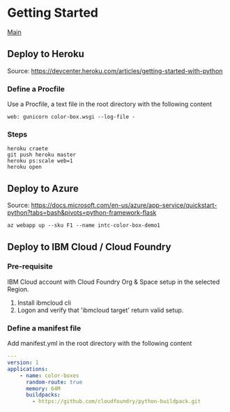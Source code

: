 # Getting Started
[Main](README)

## Deploy to Heroku
Source: https://devcenter.heroku.com/articles/getting-started-with-python

### Define a Procfile
Use a Procfile, a text file in the root directory with the following content
``` shell
web: gunicorn color-box.wsgi --log-file -
```

### Steps
``` shell
heroku craete
git push heroku master
heroku ps:scale web=1
heroku open
```

## Deploy to Azure
Source: https://docs.microsoft.com/en-us/azure/app-service/quickstart-python?tabs=bash&pivots=python-framework-flask 
``` shell
az webapp up --sku F1 --name intc-color-box-demo1
```

## Deploy to IBM Cloud / Cloud Foundry
### Pre-requisite
IBM Cloud account with Cloud Foundry Org & Space setup in the selected Region.
1. Install ibmcloud cli
2. Logon and verify that 'ibmcloud target' return valid setup.

### Define a manifest file
Add manifest.yml in the root directory with the following content
``` yaml
---
version: 1
applications:
    - name: color-boxes
      random-route: true
      memory: 64M
      buildpacks: 
        - https://github.com/cloudfoundry/python-buildpack.git
```